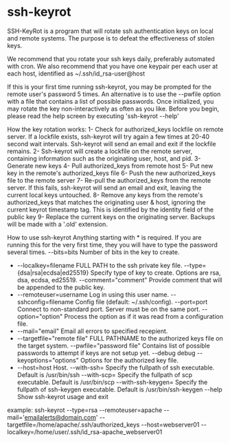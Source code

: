 # ssh-keyrot

SSH-KeyRot is a program that will rotate ssh authentication keys on local and remote systems.
The purpose is to defeat the effectiveness of stolen keys.

We recommend that you rotate your ssh keys daily, preferably automated with cron.
We also recommend that you have one keypair per each user at each host, identified as ~/.ssh/id_rsa-user@host

If this is your first time running ssh-keyrot, you may be prompted for the remote user's password 5 times.  An alternative is to use the --pwfile option with a file that contains a list of possible passwords.  Once initialized, you may rotate the key non-interactively as often as you like.
Before you begin, please read the help screen by executing 'ssh-keyrot --help'

How the key rotation works:
1- Check for authorized_keys lockfile on remote server.  If a lockfile exists, ssh-keyrot will try again a few times at 20-40 second wait intervals.  Ssh-keyrot will send an email and exit if the lockfile remains.
2- Ssh-keyrot will create a lockfile on the remote server, containing information such as the originating user, host, and pid.
3- Generate new keys
4- Pull authorized_keys from remote host
5- Put new key in the remote's authorized_keys file
6- Push the new authorized_keys file to the remote server
7- Re-pull the authorized_keys from the remote server.  If this fails, ssh-keyrot will send an email and exit, leaving the current local keys untouched.
8- Remove any keys from the remote's authorized_keys that matches the originating user & host, ignoring the current keyrot timestamp tag.  This is identified by the identity field of the public key
9- Replace the current keys on the originating server.  Backups will be made with a '.old' extension.



How to use ssh-keyrot
Anything starting with * is required.
If you are running this for the very first time, they you will have to type the password several times.
  --bits=bits                     Number of bits in the key to create.
* --localkey=filename             FULL PATH to the ssh private key file.
  --type={dsa|rsa|ecdsa|ed25519}  Specify type of key to create.  Options are rsa, dsa, ecdsa, ed25519.
  --comment="comment"             Provide comment that will be appended to the public key.
* --remoteuser=username           Log in using this user name.
  --sshconfig=filename            Config file (default: ~/.ssh/config).
  --port=port                     Connect to non-standard port.  Server must be on the same port.
  --option="option"               Process the option as if it was read from a configuration file.
* --mail="email"                  Email all errors to specified recepient.
* --targetfile="remote file"      FULL PATHNAME to the authorized keys file on the target system.
  --pwfile="password file"        Contains list of possible passwords to attempt if keys are not setup yet.
  --debug                         debug
  --keyoptions="options"          Options for the authorized key file.
* --host=host                     Host. 
  --with-ssh=                     Specify the fullpath of ssh executable.  Default is /usr/bin/ssh
  --with-scp=                     Specify the fullpath of scp executable.  Default is /usr/bin/scp
  --with-ssh-keygen=              Specify the fullpath of ssh-keygen executable.  Default is /usr/bin/ssh-keygen
  --help                          Show ssh-keyrot usage and exit

example: ssh-keyrot --type=rsa --remoteuser=apache  --mail='emailalerts@domain.com' --targetfile=/home/apache/.ssh/authorized_keys --host=webserver01 --localkey=/home/user/.ssh/id_rsa-apache_webserver01



